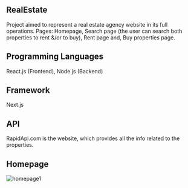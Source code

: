 ## RealEstate

Project aimed to represent a real estate agency website in its full operations.
Pages: Homepage, Search page (the user can search both properties to rent &/or to buy), Rent page and, Buy properties page.

## Programming Languages

React.js (Frontend), Node.js (Backend)

## Framework

Next.js

## API

RapidApi.com is the website, which provides all the info related  to the properties.

## Homepage
![homepage1](https://user-images.githubusercontent.com/91989821/152847016-098626c8-1621-443c-a804-0eef6adabc09.png)
